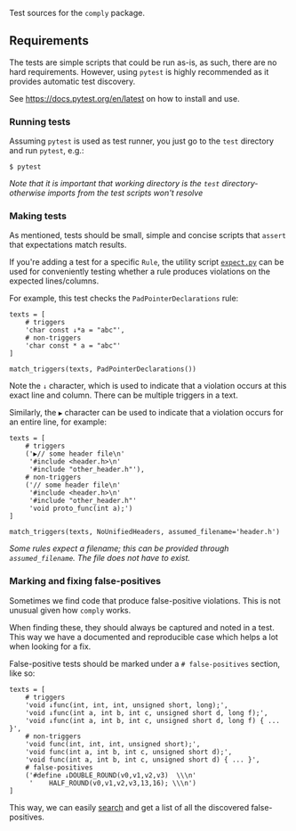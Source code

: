 Test sources for the `comply` package.

## Requirements

The tests are simple scripts that could be run as-is, as such, there are no hard requirements. However, using `pytest` is highly recommended as it provides automatic test discovery.

See https://docs.pytest.org/en/latest on how to install and use.

### Running tests

Assuming `pytest` is used as test runner, you just go to the `test` directory and run `pytest`, e.g.:

```
$ pytest
```

*Note that it is important that working directory is the `test` directory- otherwise imports from the test scripts won't resolve*

### Making tests

As mentioned, tests should be small, simple and concise scripts that `assert` that expectations match results.

If you're adding a test for a specific `Rule`, the utility script [`expect.py`](rules/expect.py) can be used for conveniently testing whether a rule produces violations on the expected lines/columns.

For example, this test checks the `PadPointerDeclarations` rule:

```
texts = [
    # triggers
    'char const ↓*a = "abc"',
    # non-triggers
    'char const * a = "abc"'
]

match_triggers(texts, PadPointerDeclarations())
```

Note the `↓` character, which is used to indicate that a violation occurs at this exact line and column. There can be multiple triggers in a text.

Similarly, the `▶` character can be used to indicate that a violation occurs for an entire line, for example:

```
texts = [
    # triggers
    ('▶// some header file\n'
     '#include <header.h>\n'
     '#include "other_header.h"'),
    # non-triggers
    ('// some header file\n'
     '#include <header.h>\n'
     '#include "other_header.h"'
     'void proto_func(int a);')
]
    
match_triggers(texts, NoUnifiedHeaders, assumed_filename='header.h')
```

*Some rules expect a filename; this can be provided through `assumed_filename`. The file does not have to exist.*

### Marking and fixing false-positives

Sometimes we find code that produce false-positive violations. This is not unusual given how `comply` works.

When finding these, they should always be captured and noted in a test. This way we have a documented and reproducible case which helps a lot when looking for a fix.

False-positive tests should be marked under a `# false-positives` section, like so:

```
texts = [
    # triggers
    'void ↓func(int, int, int, unsigned short, long);',
    'void ↓func(int a, int b, int c, unsigned short d, long f);',
    'void ↓func(int a, int b, int c, unsigned short d, long f) { ... }',
    # non-triggers
    'void func(int, int, int, unsigned short);',
    'void func(int a, int b, int c, unsigned short d);',
    'void func(int a, int b, int c, unsigned short d) { ... }',
    # false-positives
    ('#define ↓DOUBLE_ROUND(v0,v1,v2,v3)  \\\n'
     '    HALF_ROUND(v0,v1,v2,v3,13,16); \\\n')
]
```

This way, we can easily [search](https://github.com/search?l=Python&q=false-positives+repo%3Ajhauberg%2Fcomply+path%3A%2Ftest&type=Code) and get a list of all the discovered false-positives.
